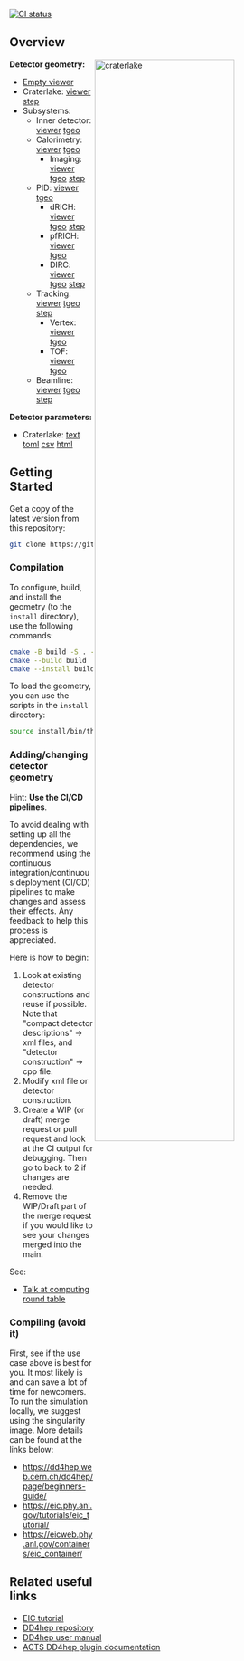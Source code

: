 [![CI status](https://github.com/eic/epic/actions/workflows/linux-eic-shell.yml/badge.svg)](https://github.com/eic/epic/actions/workflows/linux-eic-shell.yml)

Overview
--------

<a href="https://eic.github.io/epic/artifacts/epic_craterlake_views/view1_top.pdf"><img align="right" alt="craterlake" src="https://eic.github.io/epic/artifacts/epic_craterlake_views/view1_top.png" width="70%"/></a>

**Detector geometry:**
- [Empty viewer](https://eic.github.io/epic/geoviewer)
- Craterlake: [viewer](https://eic.github.io/epic/geoviewer?nobrowser&file=artifacts/tgeo/epic_craterlake.root&item=default;1&opt=clipx;clipy;transp30;zoom120;ROTY320;ROTZ340;trz0;trr0;ctrl;all) [step](https://eic.github.io/epic//artifacts/epic_craterlake_no_bhcal.stp/epic_craterlake_no_bhcal.stp)
- Subsystems:
  - Inner detector: [viewer](https://eic.github.io/epic/geoviewer?nobrowser&file=artifacts/tgeo/epic_inner_detector.root&item=default;1&opt=clipx;clipy;transp30;zoom120;ROTY320;ROTZ340;trz0;trr0;ctrl;all) [tgeo](https://eic.github.io/epic//artifacts/tgeo/epic_inner_detector.root)
  - Calorimetry: [viewer](https://eic.github.io/epic/geoviewer?nobrowser&file=artifacts/tgeo/epic_calorimeters.root&item=default;1&opt=clipx;clipy;transp30;zoom120;ROTY320;ROTZ340;trz0;trr0;ctrl;all) [tgeo](https://eic.github.io/epic//artifacts/tgeo/epic_calorimeters.root)
    - Imaging: [viewer](https://eic.github.io/epic/geoviewer?nobrowser&file=artifacts/tgeo/epic_imaging_only.root&item=default;1&opt=clipx;clipy;transp30;zoom55;ROTY49;ROTZ350;trz0;trr0;ctrl;all) [tgeo](https://eic.github.io/epic//artifacts/tgeo/epic_imaging.root) [step](https://eic.github.io/epic//artifacts/epic_imaging_only.stp/epic_imaging_only.stp)
  - PID: [viewer](https://eic.github.io/epic/geoviewer?nobrowser&file=artifacts/tgeo/epic_pid_only.root&item=default;1&opt=clipx;clipy;transp30;zoom75;ROTY320;ROTZ340;trz0;trr0;ctrl;all) [tgeo](https://eic.github.io/epic//artifacts/tgeo/epic_pid_only.root)
    - dRICH: [viewer](https://eic.github.io/epic/geoviewer?nobrowser&file=artifacts/tgeo/epic_drich_only.root&item=default;1&opt=clipx;clipy;transp30;zoom75;ROTY290;ROTZ350;trz0;trr0;ctrl;all) [tgeo](https://eic.github.io/epic//artifacts/tgeo/epic_drich_only.root) [step](https://eic.github.io/epic//artifacts/epic_drich_only.stp/epic_drich_only.stp)
    - pfRICH: [viewer](https://eic.github.io/epic/geoviewer?nobrowser&file=artifacts/tgeo/epic_pfrich_only.root&item=default;1&opt=clipx;clipy;transp30;zoom55;ROTY49;ROTZ350;trz0;trr0;ctrl;all) [tgeo](https://eic.github.io/epic//artifacts/tgeo/epic_pfrich_only.root)
    - DIRC: [viewer](https://eic.github.io/epic/geoviewer?nobrowser&file=artifacts/tgeo/epic_dirc_only.root&item=default;1&opt=clipx;clipy;transp30;zoom120;ROTY320;ROTZ340;trz0;trr0;ctrl;all) [tgeo](https://eic.github.io/epic//artifacts/tgeo/epic_dirc_only.root) [step](https://eic.github.io/epic//artifacts/epic_dirc_only.stp/epic_dirc_only.stp)
  - Tracking: [viewer](https://eic.github.io/epic/geoviewer?nobrowser&file=artifacts/tgeo/epic_tracking_only.root&item=default;1&opt=clipx;clipy;transp30;zoom75;ROTY320;ROTZ340;trz0;trr0;ctrl;all) [tgeo](https://eic.github.io/epic//artifacts/tgeo/epic_tracking_only.root) [step](https://eic.github.io/epic//artifacts/epic_craterlake_tracking_only.stp/epic_craterlake_tracking_only.stp)
    - Vertex: [viewer](https://eic.github.io/epic/geoviewer?nobrowser&file=artifacts/tgeo/epic_vertex_only.root&item=default;1&opt=clipx;clipy;transp30;zoom120;ROTY320;ROTZ340;trz0;trr0;ctrl;all) [tgeo](https://eic.github.io/epic//artifacts/tgeo/epic_vertex_only.root)
    - TOF: [viewer](https://eic.github.io/epic/geoviewer?nobrowser&file=artifacts/tgeo/epic_tof_only.root&item=default;1&opt=clipx;clipy;transp30;zoom55;ROTY49;ROTZ350;trz0;trr0;ctrl;all) [tgeo](https://eic.github.io/epic//artifacts/tgeo/epic_tof_only.root)
  - Beamline: [viewer](https://eic.github.io/epic/geoviewer?nobrowser&file=artifacts/tgeo/epic_ip6.root&item=default;1&opt=clipx;clipy;transp30;zoom40;ROTY290;ROTZ350;trz0;trr0;ctrl;all)  [tgeo](https://eic.github.io/epic//artifacts/tgeo/epic_ip6.root) [step](https://eic.github.io/epic//artifacts/epic_ip6.stp/epic_ip6.stp)

**Detector parameters:**
- Craterlake: [text](https://eic.github.io/epic/artifacts/constants/epic_craterlake_constants.out) [toml](https://eic.github.io/epic/artifacts/constants/epic_craterlake_constants.toml) [csv](https://eic.github.io/epic/artifacts/DetectorParameterTable/epic_craterlake.csv) [html](https://eic.github.io/epic/artifacts/DetectorParameterTable/epic_craterlake.html)

Getting Started
---------------

Get a copy of the latest version from this repository:
```bash
git clone https://github.com/eic/epic.git
```

### Compilation

To configure, build, and install the geometry (to the `install` directory), use the following commands:
```bash
cmake -B build -S . -DCMAKE_INSTALL_PREFIX=install
cmake --build build
cmake --install build
```
To load the geometry, you can use the scripts in the `install` directory:
```bash
source install/bin/thisepic.sh
```

### Adding/changing detector geometry

Hint: **Use the CI/CD pipelines**.

To avoid dealing with setting up all the dependencies, we recommend using the continuous integration/continuous deployment (CI/CD) pipelines to make changes and assess their effects. Any feedback to help this process is appreciated.

Here is how to begin:

1. Look at existing detector constructions and reuse if possible. Note that "compact detector descriptions" -> xml files, and "detector construction" -> cpp file.
2. Modify xml file or detector construction.
3. Create a WIP (or draft) merge request or pull request and look at the CI output for debugging. Then go to back to 2 if changes are needed.
4. Remove the WIP/Draft part of the merge request if you would like to see your changes merged into the main.

See:

- [Talk at computing round table](https://indico.jlab.org/event/420/#17-automated-workflow-for-end)

### Compiling (avoid it)

First, see if the use case above is best for you. It most likely is and can save a lot of time for newcomers.
To run the simulation locally, we suggest using the singularity image.
More details can be found at the links below:

- https://dd4hep.web.cern.ch/dd4hep/page/beginners-guide/
- https://eic.phy.anl.gov/tutorials/eic_tutorial/
- https://eicweb.phy.anl.gov/containers/eic_container/


Related useful links
--------------------

- [EIC tutorial](https://eic.phy.anl.gov/tutorials/eic_tutorial)
- [DD4hep repository](https://github.com/AIDAsoft/DD4hep)
- [DD4hep user manual](https://dd4hep.web.cern.ch/dd4hep/usermanuals/DD4hepManual/DD4hepManual.pdf)
- [ACTS DD4hep plugin documentation](https://acts.readthedocs.io/en/latest/plugins/dd4hep.html)
